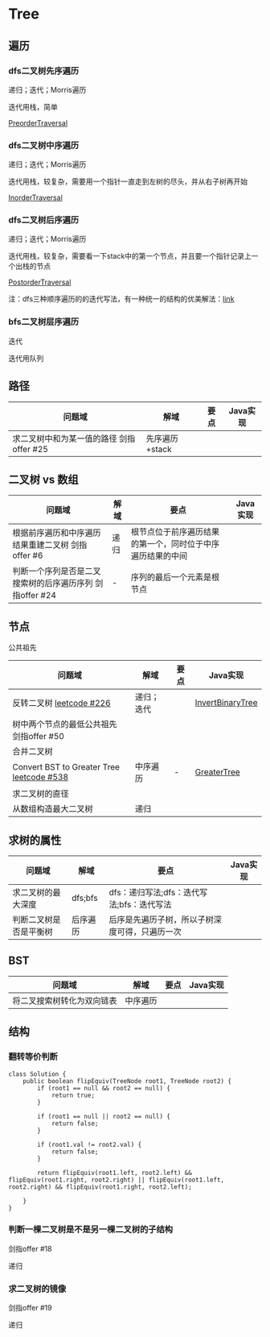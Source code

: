 # Tree

## 遍历

### dfs二叉树先序遍历

递归；迭代；Morris遍历

迭代用栈，简单

[PreorderTraversal](./java/src/main/java/binarytree/PreorderTraversal.java)

### dfs二叉树中序遍历

递归；迭代；Morris遍历

迭代用栈，较复杂，需要用一个指针一直走到左树的尽头，并从右子树再开始

[InorderTraversal](./java/src/main/java/binarytree/InorderTraversal.java)

### dfs二叉树后序遍历

递归；迭代；Morris遍历

迭代用栈，较复杂，需要看一下stack中的第一个节点，并且要一个指针记录上一个出栈的节点

[PostorderTraversal](./java/src/main/java/binarytree/PostorderTraversal.java)



注：dfs三种顺序遍历的的迭代写法，有一种统一的结构的优美解法：[link](https://leetcode.com/problems/binary-tree-postorder-traversal/discuss/45551/Preorder-Inorder-and-Postorder-Iteratively-Summarization)

### bfs二叉树层序遍历

迭代

迭代用队列

## 路径

| 问题域                                   | 解域           | 要点 | Java实现 |
| ---------------------------------------- | -------------- | ---- | -------- |
| 求二叉树中和为某一值的路径 剑指offer #25 | 先序遍历+stack |      |          |

## 二叉树 vs 数组

| 问题域                                                   | 解域 | 要点                                                       | Java实现 |
| -------------------------------------------------------- | ---- | ---------------------------------------------------------- | -------- |
| 根据前序遍历和中序遍历结果重建二叉树 剑指offer #6        | 递归 | 根节点位于前序遍历结果的第一个，同时位于中序遍历结果的中间 |          |
| 判断一个序列是否是二叉搜索树的后序遍历序列 剑指offer #24 | -    | 序列的最后一个元素是根节点                                 |          |

## 节点

公共祖先

| 问题域                                                       | 解域       | 要点 | Java实现                                                     |
| ------------------------------------------------------------ | ---------- | ---- | ------------------------------------------------------------ |
| 反转二叉树 [leetcode #226](https://leetcode.com/problems/invert-binary-tree/) | 递归；迭代 |      | [InvertBinaryTree](./java/src/main/java/binarytree/InvertBinaryTree.java) |
| 树中两个节点的最低公共祖先 剑指offer #50                     |            |      |                                                              |
| 合并二叉树                                                   |            |      |                                                              |
| Convert BST to Greater Tree [leetcode #538](https://leetcode.com/problems/convert-bst-to-greater-tree/) | 中序遍历   | -    | [GreaterTree](./java/src/main/java/binarytree/GreaterTree.java) |
| 求二叉树的直径                                               |            |      |                                                              |
| 从数组构造最大二叉树                                         | 递归       |      |                                                              |



## 求树的属性

| 问题域                 | 解域     | 要点                                           | Java实现 |
| ---------------------- | -------- | ---------------------------------------------- | -------- |
| 求二叉树的最大深度     | dfs;bfs  | dfs：递归写法;dfs：迭代写法;bfs：迭代写法      |          |
| 判断二叉树是否是平衡树 | 后序遍历 | 后序是先遍历子树，所以子树深度可得，只遍历一次 |          |

## BST

| 问题域                     | 解域     | 要点 | Java实现 |
| -------------------------- | -------- | ---- | -------- |
| 将二叉搜索树转化为双向链表 | 中序遍历 |      |          |



## 结构

### 翻转等价判断

```
class Solution {
    public boolean flipEquiv(TreeNode root1, TreeNode root2) {
        if (root1 == null && root2 == null) {
            return true;
        }
        
        if (root1 == null || root2 == null) {
            return false;
        }
        
        if (root1.val != root2.val) {
            return false;
        }
        
        return flipEquiv(root1.left, root2.left) && flipEquiv(root1.right, root2.right) || flipEquiv(root1.left, root2.right) && flipEquiv(root1.right, root2.left);
        
    }
}
```

### 判断一棵二叉树是不是另一棵二叉树的子结构 

剑指offer #18 

递归

### 求二叉树的镜像 

剑指offer #19

递归 